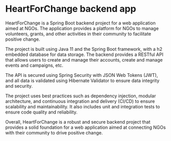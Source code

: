 # HeartForChange backend app
HeartForChange is a Spring Boot backend project for a web application aimed at NGOs. The application provides a platform for NGOs to manage volunteers, grants, and other activities in their community to facilitate positive change.

The project is built using Java 11 and the Spring Boot framework, with a h2 embedded database for data storage. The backend provides a RESTful API that allows users to create and manage their accounts, create and manage events and campaigns, etc.

The API is secured using Spring Security with JSON Web Tokens (JWT), and all data is validated using Hibernate Validator to ensure data integrity and security.

The project uses best practices such as dependency injection, modular architecture, and continuous integration and delivery (CI/CD) to ensure scalability and maintainability. It also includes unit and integration tests to ensure code quality and reliability.

Overall, HeartForChange is a robust and secure backend project that provides a solid foundation for a web application aimed at connecting NGOs with their community to drive positive change.


